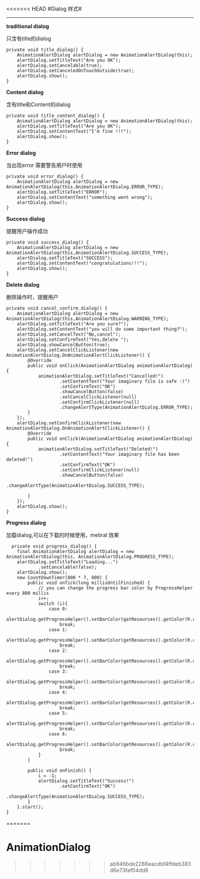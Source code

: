 <<<<<<< HEAD
#Dialog 样式#

----------
**traditional dialog**
	
只含有title的dialog

	private void title_dialog() {
        AnimationAlertDialog alertDialog = new AnimationAlertDialog(this);
        alertDialog.setTitleText("Are you OK");
        alertDialog.setCancelable(true);
        alertDialog.setCanceledOnTouchOutside(true);
        alertDialog.show();
    }

**Content dialog**

含有title和Content的dialog
	
	private void title_content_dialog() {
        AnimationAlertDialog alertDialog = new AnimationAlertDialog(this);
        alertDialog.setTitleText("Are you OK");
        alertDialog.setContentText("I'm fine !!!");
        alertDialog.show();
    }
**Error dialog**
	
当出现error 需要警告用户时使用

	private void error_dialog() {
        AnimationAlertDialog alertDialog = new AnimationAlertDialog(this,AnimationAlertDialog.ERROR_TYPE);
        alertDialog.setTitleText("ERROR");
        alertDialog.setContentText("something went wrong");
        alertDialog.show();
    }
**Success dialog**

提醒用户操作成功

	private void success_dialog() {
        AnimationAlertDialog alertDialog = new AnimationAlertDialog(this,AnimationAlertDialog.SUCCESS_TYPE);
        alertDialog.setTitleText("SUCCESS");
        alertDialog.setContentText("congratulations!!!");
        alertDialog.show();
    }
**Delete dialog**

删除操作时，提醒用户

	private void cancel_confirm_dialog() {
        AnimationAlertDialog alertDialog = new AnimationAlertDialog(this,AnimationAlertDialog.WARNING_TYPE);
        alertDialog.setTitleText("Are you sure?");
        alertDialog.setContentText("you will do some important thing?");
        alertDialog.setCancelText("No,cancel");
        alertDialog.setConfirmText("Yes,delete ");
        alertDialog.showCancelButton(true);
        alertDialog.setCancelClickListener(new AnimationAlertDialog.OnAnimationAlertClickListener() {
            @Override
            public void onClick(AnimationAlertDialog animationAlertDialog) {
                animationAlertDialog.setTitleText("Cancelled!")
                        .setContentText("Your imaginary file is safe :)")
                        .setConfirmText("OK")
                        .showCancelButton(false)
                        .setCancelClickListener(null)
                        .setConfirmClickListener(null)
                        .changeAlertType(AnimationAlertDialog.ERROR_TYPE);
            }
        });
        alertDialog.setConfirmClickListener(new AnimationAlertDialog.OnAnimationAlertClickListener() {
            @Override
            public void onClick(AnimationAlertDialog animationAlertDialog) {
                animationAlertDialog.setTitleText("Deleted!")
                        .setContentText("Your imaginary file has been deleted!")
                        .setConfirmText("OK")
                        .setConfirmClickListener(null)
                        .showCancelButton(false)
                        .changeAlertType(AnimationAlertDialog.SUCCESS_TYPE);

            }
        });
        alertDialog.show();
    }
	
**Progress dialog**

加载dialog,可以在下载的时候使用，metiral 效果

	  private void progress_dialog() {
        final AnimationAlertDialog alertDialog = new AnimationAlertDialog(this, AnimationAlertDialog.PROGRESS_TYPE);
        alertDialog.setTitleText("Loading...")
                .setCancelable(false);
        alertDialog.show();
        new CountDownTimer(800 * 7, 800) {
            public void onTick(long millisUntilFinished) {
                // you can change the progress bar color by ProgressHelper every 800 millis
                i++;
                switch (i){
                    case 0:
                        alertDialog.getProgressHelper().setBarColor(getResources().getColor(R.color.blue_btn_bg_color));
                        break;
                    case 1:
                        alertDialog.getProgressHelper().setBarColor(getResources().getColor(R.color.material_deep_teal_50));
                        break;
                    case 2:
                        alertDialog.getProgressHelper().setBarColor(getResources().getColor(R.color.success_stroke_color));
                        break;
                    case 3:
                        alertDialog.getProgressHelper().setBarColor(getResources().getColor(R.color.material_deep_teal_20));
                        break;
                    case 4:
                        alertDialog.getProgressHelper().setBarColor(getResources().getColor(R.color.material_blue_grey_80));
                        break;
                    case 5:
                        alertDialog.getProgressHelper().setBarColor(getResources().getColor(R.color.warning_stroke_color));
                        break;
                    case 6:
                        alertDialog.getProgressHelper().setBarColor(getResources().getColor(R.color.success_stroke_color));
                        break;
                }
            }

            public void onFinish() {
                i = -1;
                alertDialog.setTitleText("Success!")
                        .setConfirmText("OK")
                        .changeAlertType(AnimationAlertDialog.SUCCESS_TYPE);
            }
        }.start();
    }
=======
# AnimationDialog
>>>>>>> ab946bde2286eacdbf4ffdeb383d6e73faf04dd6
